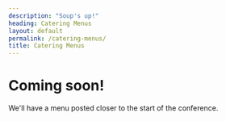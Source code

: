 ```yaml
---
description: "Soup's up!"
heading: Catering Menus
layout: default
permalink: /catering-menus/
title: Catering Menus
---
```

# Coming soon!

We'll have a menu posted closer to the start of the conference.
